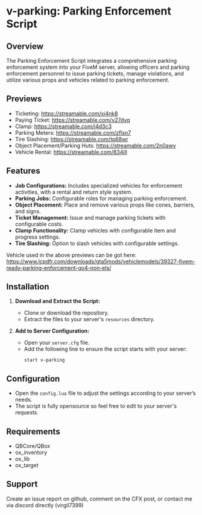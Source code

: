 # v-parking: Parking Enforcement Script

## Overview

The Parking Enforcement Script integrates a comprehensive parking enforcement system into your FiveM server, allowing officers and parking enforcement personnel to issue parking tickets, manage violations, and utilize various props and vehicles related to parking enforcement.

## Previews

- Ticketing: https://streamable.com/xi4nk8
- Paying Ticket: https://streamable.com/v27dyq
- Clamp: https://streamable.com/i4d3c3
- Parking Meters: https://streamable.com/zflsn7
- Tire Slashing: https://streamable.com/tp68wr
- Object Placement/Parking Huts: https://streamable.com/2n0awv
- Vehicle Rental: https://streamable.com/834jll

## Features

- **Job Configurations:** Includes specialized vehicles for enforcement activities, with a rental and return style system.
- **Parking Jobs:** Configurable roles for managing parking enforcement.
- **Object Placement:** Place and remove various props like cones, barriers, and signs.
- **Ticket Management:** Issue and manage parking tickets with configurable costs.
- **Clamp Functionality:** Clamp vehicles with configurable item and progress settings.
- **Tire Slashing:** Option to slash vehicles with configurable settings.

Vehicle used in the above previews can be got here: https://www.lcpdfr.com/downloads/gta5mods/vehiclemodels/39327-fivem-ready-parking-enforcement-go4-non-els/

## Installation

1. **Download and Extract the Script:**
   - Clone or download the repository.
   - Extract the files to your server's `resources` directory.

2. **Add to Server Configuration:**
   - Open your `server.cfg` file.
   - Add the following line to ensure the script starts with your server:
     ```plaintext
     start v-parking
     ```

## Configuration

- Open the `config.lua` file to adjust the settings according to your server’s needs.
- The script is fully opensource so feel free to edit to your server's requests.

## Requirements

- QBCore/QBox
- ox_inventory
- ox_lib
- ox_target
  

## Support

Create an issue report on github, comment on the CFX post, or contact me via discord directly (virgil7399)
